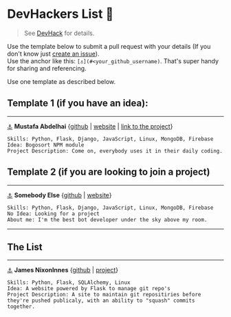 # DevHackers List 🖖  
> See [DevHack](https://github.com/devolio-devchat/devhack) for details.  
  
Use the template below to submit a pull request with your details (If you don't know just [create an issue](https://github.com/devolio-devchat/devhackers/issues/new)).  
Use the anchor like this: `[⚓](#<your_github_username)`. That's super handy for sharing and referencing.  
  
Use one template as described below.  
## Template 1 (if you have an idea):

---

[⚓](#abdelhai) **Mustafa Abdelhai** {[github](https://github.com/abdelhai) | [website](https://devolio.net/mustafa) | [link to the project](https://devolio.net/mustafa)}  
```
Skills: Python, Flask, Django, JavaScript, Linux, MongoDB, Firebase
Idea: Bogosort NPM module
Project Description: Come on, everybody uses it in their daily coding.
```  
## Template 2 (if you are looking to join a project)

---

[⚓](#abdelhai) **Somebody Else** {[github](https://github.com/dude) | [website](https://some.link)}  
```
Skills: Python, Flask, Django, JavaScript, Linux, MongoDB, Firebase
No Idea: Looking for a project
About me: I'm the best bot developer under the sky above my room. 
```  
---

## The List

---
[⚓](#nixoninnes) **James NixonInnes** {[github](https://github.com/nixoninnes) | [project](https://github.com/NixonInnes/Flask-Git)}  
```
Skills: Python, Flask, SQLAlchemy, Linux
Idea: A website powered by Flask to manage git repo's
Project Description: A site to maintain git repositiries before they're pushed publicaly, with an ability to "squash" commits together.
``` 
